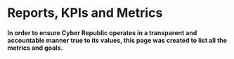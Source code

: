 

# Reports, KPIs and Metrics

#### In order to ensure Cyber Republic operates in a transparent and accountable manner true to its values, this page was created to list all the metrics and goals.
